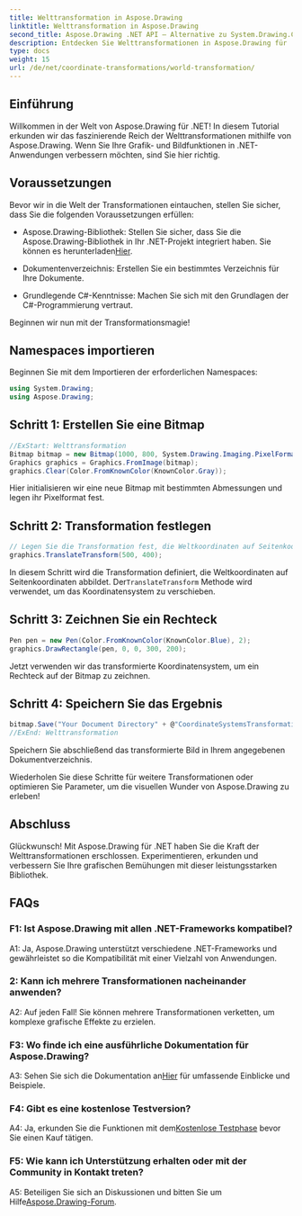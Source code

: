```yaml
---
title: Welttransformation in Aspose.Drawing
linktitle: Welttransformation in Aspose.Drawing
second_title: Aspose.Drawing .NET API – Alternative zu System.Drawing.Common
description: Entdecken Sie Welttransformationen in Aspose.Drawing für .NET. Werten Sie Ihre Grafiken mit leicht verständlichen Schritten auf.
type: docs
weight: 15
url: /de/net/coordinate-transformations/world-transformation/
---
```

## Einführung

Willkommen in der Welt von Aspose.Drawing für .NET! In diesem Tutorial erkunden wir das faszinierende Reich der Welttransformationen mithilfe von Aspose.Drawing. Wenn Sie Ihre Grafik- und Bildfunktionen in .NET-Anwendungen verbessern möchten, sind Sie hier richtig.

## Voraussetzungen

Bevor wir in die Welt der Transformationen eintauchen, stellen Sie sicher, dass Sie die folgenden Voraussetzungen erfüllen:

-  Aspose.Drawing-Bibliothek: Stellen Sie sicher, dass Sie die Aspose.Drawing-Bibliothek in Ihr .NET-Projekt integriert haben. Sie können es herunterladen[Hier](https://releases.aspose.com/drawing/net/).

- Dokumentenverzeichnis: Erstellen Sie ein bestimmtes Verzeichnis für Ihre Dokumente.

- Grundlegende C#-Kenntnisse: Machen Sie sich mit den Grundlagen der C#-Programmierung vertraut.

Beginnen wir nun mit der Transformationsmagie!

## Namespaces importieren

Beginnen Sie mit dem Importieren der erforderlichen Namespaces:

```csharp
using System.Drawing;
using Aspose.Drawing;
```

## Schritt 1: Erstellen Sie eine Bitmap

```csharp
//ExStart: Welttransformation
Bitmap bitmap = new Bitmap(1000, 800, System.Drawing.Imaging.PixelFormat.Format32bppPArgb);
Graphics graphics = Graphics.FromImage(bitmap);
graphics.Clear(Color.FromKnownColor(KnownColor.Gray));
```

Hier initialisieren wir eine neue Bitmap mit bestimmten Abmessungen und legen ihr Pixelformat fest.

## Schritt 2: Transformation festlegen

```csharp
// Legen Sie die Transformation fest, die Weltkoordinaten auf Seitenkoordinaten abbildet:
graphics.TranslateTransform(500, 400);
```

 In diesem Schritt wird die Transformation definiert, die Weltkoordinaten auf Seitenkoordinaten abbildet. Der`TranslateTransform` Methode wird verwendet, um das Koordinatensystem zu verschieben.

## Schritt 3: Zeichnen Sie ein Rechteck

```csharp
Pen pen = new Pen(Color.FromKnownColor(KnownColor.Blue), 2);
graphics.DrawRectangle(pen, 0, 0, 300, 200);
```

Jetzt verwenden wir das transformierte Koordinatensystem, um ein Rechteck auf der Bitmap zu zeichnen.

## Schritt 4: Speichern Sie das Ergebnis

```csharp
bitmap.Save("Your Document Directory" + @"CoordinateSystemsTransformations\WorldTransformation_out.png");
//ExEnd: Welttransformation
```

Speichern Sie abschließend das transformierte Bild in Ihrem angegebenen Dokumentverzeichnis.

Wiederholen Sie diese Schritte für weitere Transformationen oder optimieren Sie Parameter, um die visuellen Wunder von Aspose.Drawing zu erleben!

## Abschluss

Glückwunsch! Mit Aspose.Drawing für .NET haben Sie die Kraft der Welttransformationen erschlossen. Experimentieren, erkunden und verbessern Sie Ihre grafischen Bemühungen mit dieser leistungsstarken Bibliothek.

## FAQs

### F1: Ist Aspose.Drawing mit allen .NET-Frameworks kompatibel?

A1: Ja, Aspose.Drawing unterstützt verschiedene .NET-Frameworks und gewährleistet so die Kompatibilität mit einer Vielzahl von Anwendungen.

### 2: Kann ich mehrere Transformationen nacheinander anwenden?

A2: Auf jeden Fall! Sie können mehrere Transformationen verketten, um komplexe grafische Effekte zu erzielen.

### F3: Wo finde ich eine ausführliche Dokumentation für Aspose.Drawing?

 A3: Sehen Sie sich die Dokumentation an[Hier](https://reference.aspose.com/drawing/net/) für umfassende Einblicke und Beispiele.

### F4: Gibt es eine kostenlose Testversion?

 A4: Ja, erkunden Sie die Funktionen mit dem[Kostenlose Testphase](https://releases.aspose.com/) bevor Sie einen Kauf tätigen.

### F5: Wie kann ich Unterstützung erhalten oder mit der Community in Kontakt treten?

 A5: Beteiligen Sie sich an Diskussionen und bitten Sie um Hilfe[Aspose.Drawing-Forum](https://forum.aspose.com/c/diagram/17).